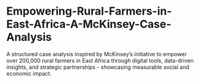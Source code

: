 # Empowering-Rural-Farmers-in-East-Africa-A-McKinsey-Case-Analysis
A structured case analysis inspired by McKinsey’s initiative to empower over 200,000 rural farmers in East Africa through digital tools, data-driven insights, and strategic partnerships - showcasing measurable social and economic impact.
